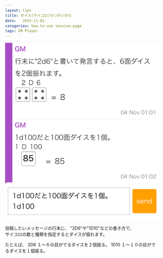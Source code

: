 ```yaml
---
layout: tips
title: ダイス(サイコロ)のつかいかた
date:   2015-11-01
categories: how-to-use session-page
tags: GM Player
---
```


![](/assets/how-to-use/use-dicecode/01.png)

投稿したいメッセージの行末に、
"2D6"や"1D10"などの書き方で、  
サイコロの数と種類を指定するとダイスが振れます。  

たとえば、
2D6
１〜６の目がでるダイスを２個振る。
1D10
１〜１０の目がでるダイスを１個振る。
